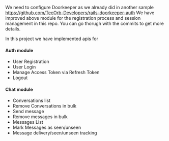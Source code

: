 We need to configure Doorkeeper as we already did in another sample
https://github.com/TecOrb-Developers/rails-doorkeeper-auth
We have improved above module for the registration process and session management in this repo. You can go thorugh with the commits to get more details.

In this project we have implemented apis for 
#### Auth module
- User Registration
- User Login
- Manage Access Token via Refresh Token
- Logout

#### Chat module
- Conversations list
- Remove Conversations in bulk
- Send message
- Remove messages in bulk
- Messages List
- Mark Messages as seen/unseen
- Message delivery/seen/unseen tracking